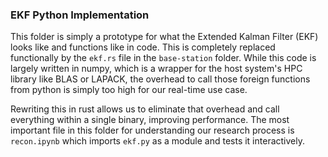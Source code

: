 ### EKF Python Implementation

This folder is simply a prototype for what the Extended Kalman Filter (EKF) looks like and functions like in code. This is completely replaced functionally by the `ekf.rs` file in the `base-station` folder. While this code is largely written in numpy, which is a wrapper for the host system's HPC library like BLAS or LAPACK, the overhead to call those foreign functions from python is simply too high for our real-time use case.

Rewriting this in rust allows us to eliminate that overhead and call everything within a single binary, improving performance. The most important file in this folder for understanding our research process is `recon.ipynb` which imports `ekf.py` as a module and tests it interactively. 